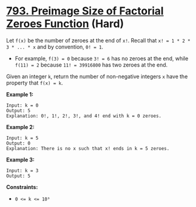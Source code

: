 # [793. Preimage Size of Factorial Zeroes Function][link] (Hard)

[link]: https://leetcode.com/problems/preimage-size-of-factorial-zeroes-function/

Let `f(x)` be the number of zeroes at the end of `x!`. Recall that `x! = 1 * 2 * 3 * ... * x` and by
convention, `0! = 1`.

- For example, `f(3) = 0` because `3! = 6` has no zeroes at the end, while `f(11) = 2` because `11! =
39916800` has two zeroes at the end.

Given an integer `k`, return the number of non-negative integers `x` have the property that `f(x) =
k`.

**Example 1:**

```
Input: k = 0
Output: 5
Explanation: 0!, 1!, 2!, 3!, and 4! end with k = 0 zeroes.
```

**Example 2:**

```
Input: k = 5
Output: 0
Explanation: There is no x such that x! ends in k = 5 zeroes.
```

**Example 3:**

```
Input: k = 3
Output: 5
```

**Constraints:**

- `0 <= k <= 10⁹`
